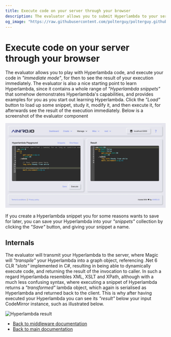 ```yaml
---
title: Execute code on your server through your browser
description: The evaluator allows you to submit Hyperlambda to your server and have your code executed in 'immediate' mode. This is useful for administrating your Magic server, and/or learning Hyperlambda.
og_image: "https://raw.githubusercontent.com/polterguy/polterguy.github.io/master/images/og-send-email.jpg"
---
```


# Execute code on your server through your browser

The evaluator allows you to play with Hyperlambda code, and execute your code in _"immediate mode"_,
for then to see the result of your execution immediately. The evaluator is also a nice starting
point to learn Hyperlambda, since it contains a whole range of _"Hyperlambda snippets"_ that
somehow demonstrates Hyperlambda's capabilities, and provides examples for you as you start out
learning Hyperlambda. Click the _"Load"_ button to load up some snippet, study it, modify it,
and then execute it, for afterwards see the result of the execution immediately. Below is a
screenshot of the evaluator component

![Evaluator component](https://raw.githubusercontent.com/polterguy/polterguy.github.io/master/images/eval-component.jpg)

If you create a Hyperlambda snippet you for some reasons wants to save for later, you can save your
Hyperlambda into your _"snippets"_ collection by clicking the _"Save"_ button, and giving your
snippet a name.

## Internals

The evaluator will transmit your Hyperlambda to the server, where Magic will _"transpile"_ your Hyperlambda
into a graph object, referencing .Net 6 CLR _"slots"_ implemented in C#, resulting in being able to dynamically
execute code, and returning the result of the invocation to caller. In such a regard Hyperlambda resembles
XML, XSLT and XPath, although with a much less confusing syntax, where executing a snippet of Hyperlambda
returns a _"transformed"_ lambda object, which again is serialised as Hyperlambda and returned back to the
client. This is why after having executed your Hyperlambda you can see its _"result"_ below your input
CodeMirror instance, such as illustrated below.

![Hyperlambda result](https://raw.githubusercontent.com/polterguy/polterguy.github.io/master/images/eval-result.jpg)

* [Back to middleware documentation](/documentation/magic/)
* [Back to main documentation](/documentation/)
